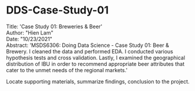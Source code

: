 # DDS-Case-Study-01  
Title: 'Case Study 01: Breweries & Beer'  
Author: "Hien Lam"    
Date: "10/23/2021"    
Abstract: 'MSDS6306: Doing Data Science - Case Study 01: Beer & Brewery. I cleaned the data and performed EDA. I conducted various hypothesis tests and cross validation. Lastly, I examined the geographical distribution of IBU in order to recommend appropriate beer attributes that cater to the unmet needs of the regional markets.'

Locate supporting materials, summarize findings, conclusion to the project.

